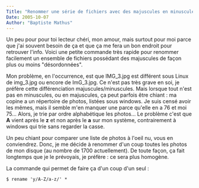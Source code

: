 ```yaml
---
Title: "Renommer une série de fichiers avec des majuscules en minuscules"
Date: 2005-10-07
Author: "Baptiste Mathus"
---
```




Un peu pour pour toi lecteur chéri, mon amour, mais surtout pour moi
parce que j'ai souvent besoin de ça et que ça me fera un bon endroit
pour retrouver l'info. Voici une petite commande très rapide pour
renommer facilement un ensemble de fichiers possédant des majuscules de
façon plus ou moins "désordonnées".

Mon problème, en l'occurrence, est que IMG\_3.jpg est différent sous
Linux de img\_3.jpg ou encore de ImG\_3.jpg. Ce n'est pas très grave en
soi, je préfère cette différenciation majuscules/minuscules. Mais
lorsque tout n'est pas en minuscules, ou en majuscules, ça peut parfois
être chiant : ma copine a un répertoire de photos, listées sous windows.
Je suis censé avoir les mêmes, mais il semble m'en manquer une parce
qu'elle en a 76 et moi 75... Alors, je trie par ordre alphabétique les
photos... Le problème c'est que **A** vient après le **z** et non après
le **a** sur mon système, contrairement à windows qui trie sans regarder
la casse.

Un peu chiant pour comparer une liste de photos à l'oeil nu, vous en
conviendrez. Donc, je me décide à renommer d'un coup toutes les photos
de mon disque (au nombre de 1700 actuellement). De toute façon, ça fait
longtemps que je le prévoyais, je préfère : ce sera plus homogène.

La commande qui permet de faire ça d'un coup d'un seul :

    $ rename 'y/A-Z/a-z/' *


